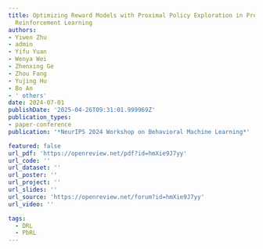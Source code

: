 ```yaml
---
title: Optimizing Reward Models with Proximal Policy Exploration in Preference-Based
  Reinforcement Learning
authors:
- Yiwen Zhu
- admin
- Yifu Yuan
- Wenya Wei
- Zhenxing Ge
- Zhou Fang
- Yujing Hu
- Bo An
- ' others'
date: 2024-07-01
publishDate: '2025-04-26T09:31:01.999969Z'
publication_types:
- paper-conference
publication: '*NeurIPS 2024 Workshop on Behavioral Machine Learning*'

featured: false
url_pdf: 'https://openreview.net/pdf?id=hmXie9J7yy'
url_code: ''
url_dataset: ''
url_poster: ''
url_project: ''
url_slides: ''
url_source: 'https://openreview.net/forum?id=hmXie9J7yy'
url_video: ''

tags:
  - DRL
  - PbRL
---
```

